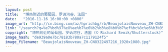 ```yaml
---
layout: post
title:  "博热附近的葡萄园，罗讷河谷，法国"
date:   "2016-11-16 16:00:00 +0800"
image_url: "http://cn.bing.com/az/hprichbg/rb/BeaujolaisNouveau_ZH-CN8322497216_1920x1080.jpg"
link: "/search?q=%e7%bd%97%e8%ae%b7%e6%b2%b3%e8%b0%b7%ef%bc%8c%e6%b3%95%e5%9b%bd&form=hpcapt&mkt=zh-cn"
copyright: "博热附近的葡萄园，罗讷河谷，法国 (© Richard Semik/Shutterstock)"
image_hash: "de939a0e7bc78183b780a7c1179124f5"
image_filename: "BeaujolaisNouveau_ZH-CN8322497216_1920x1080.jpg"
---
```

